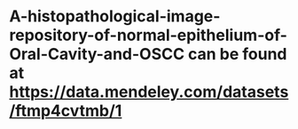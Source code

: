 # A-histopathological-image-repository-of-normal-epithelium-of-Oral-Cavity-and-OSCC can be found at https://data.mendeley.com/datasets/ftmp4cvtmb/1
